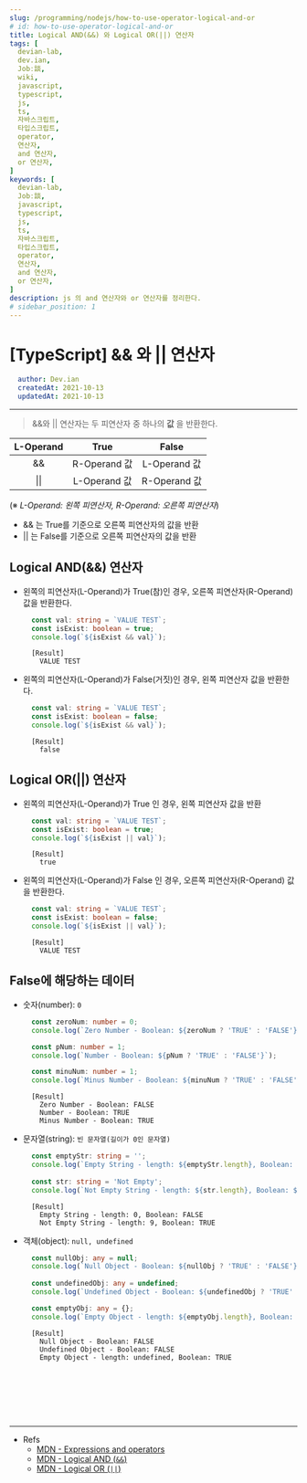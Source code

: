 ```yaml
---
slug: /programming/nodejs/how-to-use-operator-logical-and-or
# id: how-to-use-operator-logical-and-or
title: Logical AND(&&) 와 Logical OR(||) 연산자
tags: [
  devian-lab, 
  dev.ian,
  Jobː談,
  wiki,
  javascript,
  typescript,
  js,
  ts,
  자바스크립트,
  타입스크립트,
  operator,
  연산자,
  and 연산자,
  or 연산자,
]
keywords: [
  devian-lab,
  Jobː談,
  javascript,
  typescript,
  js,
  ts,
  자바스크립트,
  타입스크립트,
  operator,
  연산자,
  and 연산자,
  or 연산자,
]
description: js 의 and 연산자와 or 연산자를 정리한다.
# sidebar_position: 1
---
```


<!--title -->
# [TypeScript] && 와 || 연산자
<!--//title -->

<!-- 
```json
{
  "author": "Dev.ian",
  "createdAt": "2021-10-13",
  "updatedAt": "2021-10-13"
}
``` 
-->

```yaml
  author: Dev.ian
  createdAt: 2021-10-13
  updatedAt: 2021-10-13
```


---

> &&와 || 연산자는 두 피연산자 중 하나의 __값__ 을 반환한다.

  | L-Operand | True       | False       |
  | :---:    | :---:      | :---:      |
  | &&       | R-Operand 값 | L-Operand 값 |
  | \|\|     | L-Operand 값 | R-Operand 값 |

  (※ _L-Operand: 왼쪽 피연산자, R-Operand: 오른쪽 피연산자_)

  - && 는 True를 기준으로 오른쪽 피연산자의 값을 반환
  - || 는 False를 기준으로 오른쪽 피연산자의 값을 반환


## Logical AND(&&) 연산자

  - 왼쪽의 피연산자(L-Operand)가 True(참)인 경우, 오른쪽 피연산자(R-Operand) 값을 반환한다.

    ```typescript
      const val: string = `VALUE TEST`;
      const isExist: boolean = true;
      console.log(`${isExist && val}`);
    ```
    ```text
      [Result]
        VALUE TEST
    ```

  - 왼쪽의 피연산자(L-Operand)가 False(거짓)인 경우, 왼쪽 피연산자 값을 반환한다.

    ```typescript
      const val: string = `VALUE TEST`;
      const isExist: boolean = false;
      console.log(`${isExist && val}`);
    ```
    ```text
      [Result]
        false
    ```


## Logical OR(||) 연산자

  - 왼쪽의 피연산자(L-Operand)가 True 인 경우, 왼쪽 피연산자 값을 반환

    ```typescript
      const val: string = `VALUE TEST`;
      const isExist: boolean = true;
      console.log(`${isExist || val}`);
    ```
    ```text
      [Result]
        true
    ```

  - 왼쪽의 피연산자(L-Operand)가 False 인 경우, 오른쪽 피연산자(R-Operand) 값을 반환한다.

    ```typescript
      const val: string = `VALUE TEST`;
      const isExist: boolean = false;
      console.log(`${isExist || val}`);
    ```
    ```text
      [Result]
        VALUE TEST
    ```


## False에 해당하는 데이터

  - 숫자(number): `0`

    ```typescript
      const zeroNum: number = 0;
      console.log(`Zero Number - Boolean: ${zeroNum ? 'TRUE' : 'FALSE'}`);

      const pNum: number = 1;
      console.log(`Number - Boolean: ${pNum ? 'TRUE' : 'FALSE'}`);

      const minuNum: number = 1;
      console.log(`Minus Number - Boolean: ${minuNum ? 'TRUE' : 'FALSE'}`);
    ```

    ```text
      [Result]
        Zero Number - Boolean: FALSE
        Number - Boolean: TRUE
        Minus Number - Boolean: TRUE
    ```

  - 문자열(string): `빈 문자열(길이가 0인 문자열)`

    ```typescript
      const emptyStr: string = '';
      console.log(`Empty String - length: ${emptyStr.length}, Boolean: ${emptyStr ? 'TRUE' : 'FALSE'}`);
      
      const str: string = 'Not Empty';
      console.log(`Not Empty String - length: ${str.length}, Boolean: ${str ? 'TRUE' : 'FALSE'}`);
    ```
    ```text
      [Result]
        Empty String - length: 0, Boolean: FALSE
        Not Empty String - length: 9, Boolean: TRUE
    ```

  - 객체(object): `null, undefined`

    ```typescript
      const nullObj: any = null;
      console.log(`Null Object - Boolean: ${nullObj ? 'TRUE' : 'FALSE'}`);
      
      const undefinedObj: any = undefined;
      console.log(`Undefined Object - Boolean: ${undefinedObj ? 'TRUE' : 'FALSE'}`);

      const emptyObj: any = {};
      console.log(`Empty Object - length: ${emptyObj.length}, Boolean: ${emptyObj ? 'TRUE' : 'FALSE'}`);
    ```
    ```text
      [Result]
        Null Object - Boolean: FALSE
        Undefined Object - Boolean: FALSE
        Empty Object - length: undefined, Boolean: TRUE
    ```





<br /><br /><br /><br /><br />

--- 
- Refs
  + [MDN - Expressions and operators](https://developer.mozilla.org/en-US/docs/Web/JavaScript/Guide/Expressions_and_operators)
  + [MDN - Logical AND (`&&`)](https://developer.mozilla.org/en-US/docs/Web/JavaScript/Reference/Operators/Logical_AND)
  + [MDN - Logical OR (`||`)](https://developer.mozilla.org/en-US/docs/Web/JavaScript/Reference/Operators/Logical_OR)